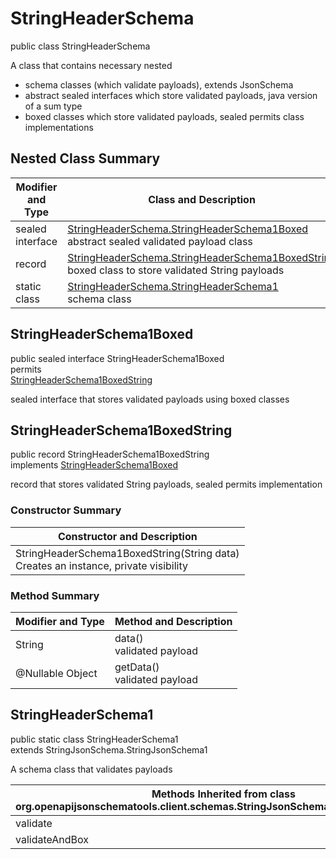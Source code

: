 # StringHeaderSchema
public class StringHeaderSchema<br>

A class that contains necessary nested
- schema classes (which validate payloads), extends JsonSchema
- abstract sealed interfaces which store validated payloads, java version of a sum type
- boxed classes which store validated payloads, sealed permits class implementations

## Nested Class Summary
| Modifier and Type | Class and Description |
| ----------------- | ---------------------- |
| sealed interface | [StringHeaderSchema.StringHeaderSchema1Boxed](#stringheaderschema1boxed)<br> abstract sealed validated payload class |
| record | [StringHeaderSchema.StringHeaderSchema1BoxedString](#stringheaderschema1boxedstring)<br> boxed class to store validated String payloads |
| static class | [StringHeaderSchema.StringHeaderSchema1](#stringheaderschema1)<br> schema class |

## StringHeaderSchema1Boxed
public sealed interface StringHeaderSchema1Boxed<br>
permits<br>
[StringHeaderSchema1BoxedString](#stringheaderschema1boxedstring)

sealed interface that stores validated payloads using boxed classes

## StringHeaderSchema1BoxedString
public record StringHeaderSchema1BoxedString<br>
implements [StringHeaderSchema1Boxed](#stringheaderschema1boxed)

record that stores validated String payloads, sealed permits implementation

### Constructor Summary
| Constructor and Description |
| --------------------------- |
| StringHeaderSchema1BoxedString(String data)<br>Creates an instance, private visibility |

### Method Summary
| Modifier and Type | Method and Description |
| ----------------- | ---------------------- |
| String | data()<br>validated payload |
| @Nullable Object | getData()<br>validated payload |

## StringHeaderSchema1
public static class StringHeaderSchema1<br>
extends StringJsonSchema.StringJsonSchema1

A schema class that validates payloads

| Methods Inherited from class org.openapijsonschematools.client.schemas.StringJsonSchema.StringJsonSchema1 |
| ------------------------------------------------------------------ |
| validate                                                           |
| validateAndBox                                                     |
